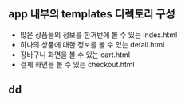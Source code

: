## app 내부의 templates 디렉토리 구성
- 많은 상품들의 정보를 한꺼번에 볼 수 있는 index.html
- 하나의 상품에 대한 정보를 볼 수 있는 detail.html
- 장바구니 화면을 볼 수 있는 cart.html
- 결제 화면을 볼 수 있는 checkout.html


## dd
